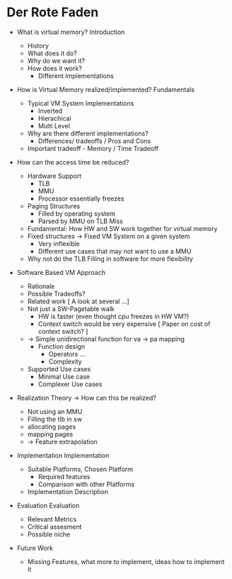# Der Rote Faden
- What is virtual memory?                                                           Introduction
    - History
    - What does it do?
    - Why do we want it?
    - How does it work?
        - Different Implementations

- How is Virtual Memory realized/implemented?                                       Fundamentals
    - Typical VM System Implementations
        - Inverted
        - Hierachical
        - Multi Level
    - Why are there different implementations?
        - Differences/ tradeoffs / Pros and Cons
    - Important tradeoff - Memory / Time Tradeoff

- How can the access time be reduced?
    - Hardware Support
        - TLB
        - MMU
        - Processor essentially freezes
    - Paging Structures
        - Filled by operating system
        - Parsed by MMU on TLB Miss
    - Fundamental: How HW and SW work together for virtual memory
    - Fixed structures -> Fixed VM System on a given system
        - Very inflexible
        - Different use cases that may not want to use a MMU
    - Why not do the TLB Filling in software for more flexibility

- Software Based VM Approach
    - Rationale
    - Possible Tradeoffs?
    - Related work [ A look at several ...]
    - Not just a SW-Pagetable walk
        - HW is faster (even thought cpu freezes in HW VM?)
        - Context switch would be very expensive [ Paper on cost of context switch? ]
    - -> Simple unidirectional function for va -> pa mapping
        - Function design
            - Operators ...
            - Complexity
    - Supported Use cases
        - Minimal Use case
        - Complexer Use cases

- Realization Theory -> How can this be realized?
    - Not using an MMU
    - Filling the tlb in sw
    - allocating pages
    - mapping pages
    - -> Feature extrapolation

- Implementation                                                                Implementation
    - Suitable Platforms, Chosen Platform
        - Required features
        - Comparison with other Platforms
    - Implementation Description

- Evaluation                                                                    Evaluation
    - Relevant Metrics
    - Critical assesment
    - Possible niche

- Future Work
    - Missing Features, what more to implement, ideas how to implement it